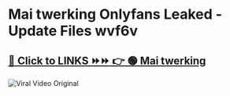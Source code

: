 
 # Mai twerking Onlyfans Leaked - Update Files wvf6v

## <h2><a href="https://clipsfans.com/Mai_twerking&ref=git">🔗 Click to LINKS ⏩⏩ 👉 🟢 Mai twerking </a></h2>

<a href="https://clipsfans.com/Mai_twerking&ref=git" rel="nofollow" data-target="animated-image.originalLink"><img src="https://i.ibb.co.com/xMMVF88/686577567.gif" alt="Viral Video Original" style="max-width: 100%; display: inline-block;" data-target="animated-image.originalImage"></a>

